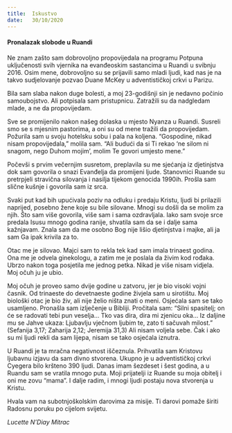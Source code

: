 ```yaml
---
title:  Iskustvo
date:   30/10/2020
---
```


#### Pronalazak slobode u Ruandi

Ne znam zašto sam dobrovoljno propovijedala na programu Potpuna uključenosti svih vjernika na evanđeoskim sastancima u Ruandi u svibnju 2016. Osim mene, dobrovoljno su se prijavili samo mladi ljudi, kad nas je na takvo sudjelovanje pozvao Duane McKey u adventističkoj crkvi u Parizu.

Bila sam slaba nakon duge bolesti, a moj 23-godišnji sin je nedavno počinio samoubojstvo. Ali potpisala sam pristupnicu. Zatražili su da nadgledam mlade, a ne da propovijedam.

Sve se promijenilo nakon našeg dolaska u mjesto Nyanza u Ruandi. Susreli smo se s mjesnim pastorima, a oni su od mene tražili da propovijedam. Požurila sam u svoju hotelsku sobu i pala na koljena. “Gospodine, nikad nisam propovijedala,” molila sam. “Ali budući da si Ti rekao ‘ne silom ni snagom, nego Duhom mojim’, molim Te govori umjesto mene.”

Počevši s prvim večernjim susretom, preplavila su me sjećanja iz djetinjstva dok sam govorila o snazi Evanđelja da promijeni ljude. Stanovnici Ruande su pretrpjeli stravična silovanja i nasilja tijekom genocida 1990ih. Prošla sam slične kušnje i govorila sam iz srca.

Svaki put kad bih upućivala poziv na odluku i predaju Kristu, ljudi bi prilazili naprijed, posebno žene koje su bile silovane. Mnogi su došli da se molim za njih. Što sam više govorila, više sam i sama ozdravljala. Iako sam svoje srce predala Isusu mnogo godina ranije, shvatila sam da se i dalje sama kažnjavam. Znala sam da me osobno Bog nije lišio djetinjstva i majke, ali ja sam Ga ipak krivila za to.

Otac me je silovao. Majci sam to rekla tek kad sam imala trinaest godina. Ona me je odvela ginekologu, a zatim me je poslala da živim kod rođaka. Ubrzo nakon toga posjetila me jednog petka. Nikad je više nisam vidjela. Moj očuh ju je ubio.

Moj očuh je proveo samo dvije godine u zatvoru, jer je bio visoki vojni časnik. Od trinaeste do devetnaeste godine živjela sam u sirotištu. Moj biološki otac je bio živ, ali nije želio ništa znati o meni. Osjećala sam se tako usamljeno. Pronašla sam izlječenje u Bibliji. Pročitala sam: “Silni spasitelj; on će se radovati tebi pun veselja… Tko vas dira, dira mi zjenicu oka… Iz daljine mu se Jahve ukaza: Ljubavlju vječnom ljubim te, zato ti sačuvah milost.” (Sefanija 3,17; Zaharija 2,12; Jeremija 31,3) Ali nisam voljela sebe. Čak i ako su mi ljudi rekli da sam lijepa, nisam se tako osjećala iznutra.

U Ruandi je ta mračna negativnost iščeznula. Prihvatila sam Kristovu ljubavnu izjavu da sam divno stvorena. Ukupno je u adventističkoj crkvi Cyegera bilo kršteno 390 ljudi. Danas imam šezdeset i šest godina, a u Ruandu sam se vratila mnogo puta. Moji prijatelji iz Ruande su moja obitelj i oni me zovu “mama”. I dalje radim, i mnogi ljudi postaju nova stvorenja u Kristu.

Hvala vam na subotnjoškolskim darovima za misije. Ti darovi pomaže širiti Radosnu poruku po cijelom svijetu.

*Lucette N’Diay Mitrac*